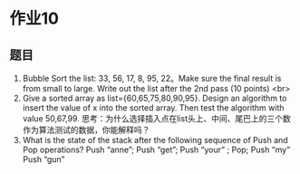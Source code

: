 # 作业10
## 题目
1. Bubble Sort the list: 33, 56, 17, 8, 95, 22。Make sure the final result is from small to large. Write out the list after the 2nd pass
(10 points) <br\>
2. Give a sorted array as list={60,65,75,80,90,95}. Design an algorithm to insert the value of x into the sorted array. Then test the 
algorithm with value 50,67,99.
思考：为什么选择插入点在list头上、中间、尾巴上的三个数作为算法测试的数据，你能解释吗？
3. What is the state of the stack after the following sequence of Push and Pop operations?
Push “anne”; Push “get”; Push “your” ; Pop; Push “my” Push “gun” 
